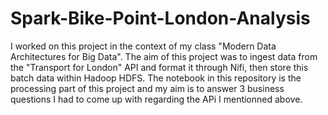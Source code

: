 # Spark-Bike-Point-London-Analysis
I worked on this project in the context of my class "Modern Data Architectures for Big Data". The aim of this project was to ingest data from the "Transport for London" API and format it through Nifi, then store this batch data within Hadoop HDFS. The notebook in this repository is the processing part of this project and my aim is to answer 3 business questions I had to come up with regarding the APi I mentionned above. 
